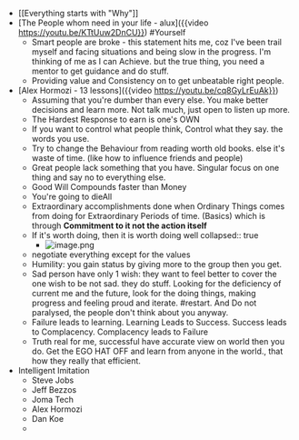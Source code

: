 - [[Everything starts with "Why"]]
- [The People whom need in your life - alux]({{video https://youtu.be/KTtUuw2DnCU}}) #Yourself
	- Smart people are broke - this statement hits me, coz I've been trail myself and facing situations and being slow in the progress. I'm thinking of me as I can Achieve. but the true thing, you need a mentor to get guidance and do stuff.
	- Providing value and Consistency on to get unbeatable right people.
- [Alex Hormozi - 13 lessons]({{video https://youtu.be/cq8GyLrEuAk}})
	- Assuming that you're dumber than every else. You make better decisions and learn more. Not talk much, just open to listen up more.
	- The Hardest Response to earn is one's OWN
	- If you want to control what people think, Control what they say.  the words you use.
	- Try to change the Behaviour from reading worth old books. else it's waste of time. (like how to influence friends and people)
	- Great people lack something that you have. Singular focus on one thing and say no to everything else.
	- Good Will Compounds faster than Money
	- You're going to dieAll
	- Extraordinary accomplishments done when Ordinary Things comes from doing for Extraordinary Periods of time. (Basics) which is through **Commitment to it not the action itself**
	- If it's worth doing, then it is worth doing well
	  collapsed:: true
		- ![image.png](../assets/image_1747547249768_0.png)
	- negotiate everything except for the  values
	- Humility: you gain status by giving more to the group then you get.
	- Sad person have only 1 wish: they want to feel better to cover the one wish to be not sad. they do stuff. Looking for the deficiency of current me and the future, look for the doing things, making progress and feeling proud and iterate. #restart. And Do not paralysed, the people don't think about you anyway.
	- Failure leads to learning. Learning Leads to Success. Success leads to Complacency. Complacency leads to Failure
	- Truth real for me, successful have accurate view on world then you do. Get the EGO HAT OFF and learn from anyone in the world., that how they really that efficient.
- Intelligent Imitation
	- Steve Jobs
	- Jeff Bezzos
	- Joma Tech
	- Alex Hormozi
	- Dan Koe
	-